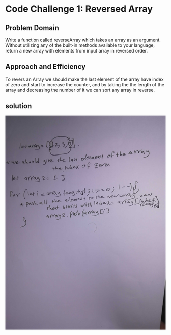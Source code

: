 # Code Challenge 1: Reversed Array 

## Problem Domain

Write a function called reverseArray which takes an array as an argument. Without utilizing any of the built-in methods available to your language, return a new array with elements from input array in reversed order.

## Approach and Efficiency 
To revers an Array we should make the last element of the array have index of zero and start to increase the counter, and by taking the the length of the array and decreasing the number of it we can sort any array in reverse.

## solution 
 
 ![array-reverse](../../assets/reversedArray.jpg)

